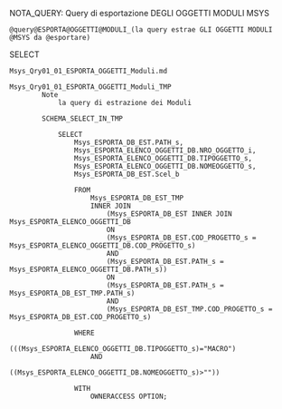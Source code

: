 NOTA_QUERY:
	Query di esportazione DEGLI OGGETTI MODULI MSYS

	@query@ESPORTA@OGGETTI@MODULI_(la query estrae GLI OGGETTI MODULI @MSYS da @esportare)

SELECT

	Msys_Qry01_01_ESPORTA_OGGETTI_Moduli.md

	Msys_Qry01_01_ESPORTA_OGGETTI_Moduli_TMP
			Note
				la query di estrazione dei Moduli
		
			SCHEMA_SELECT_IN_TMP
		
				SELECT 
					Msys_ESPORTA_DB_EST.PATH_s, 
					Msys_ESPORTA_ELENCO_OGGETTI_DB.NRO_OGGETTO_i, 
					Msys_ESPORTA_ELENCO_OGGETTI_DB.TIPOGGETTO_s, 
					Msys_ESPORTA_ELENCO_OGGETTI_DB.NOMEOGGETTO_s, 
					Msys_ESPORTA_DB_EST.Scel_b

					FROM 
						Msys_ESPORTA_DB_EST_TMP 
						INNER JOIN 
							(Msys_ESPORTA_DB_EST INNER JOIN Msys_ESPORTA_ELENCO_OGGETTI_DB 
							ON 
							(Msys_ESPORTA_DB_EST.COD_PROGETTO_s = Msys_ESPORTA_ELENCO_OGGETTI_DB.COD_PROGETTO_s) 
							AND 
							(Msys_ESPORTA_DB_EST.PATH_s = Msys_ESPORTA_ELENCO_OGGETTI_DB.PATH_s)) 
							ON 
							(Msys_ESPORTA_DB_EST.PATH_s = Msys_ESPORTA_DB_EST_TMP.PATH_s) 
							AND 
							(Msys_ESPORTA_DB_EST_TMP.COD_PROGETTO_s = Msys_ESPORTA_DB_EST.COD_PROGETTO_s)

					WHERE 
							(((Msys_ESPORTA_ELENCO_OGGETTI_DB.TIPOGGETTO_s)="MACRO") 
						AND 
							((Msys_ESPORTA_ELENCO_OGGETTI_DB.NOMEOGGETTO_s)>""))

					WITH 
						OWNERACCESS OPTION;

